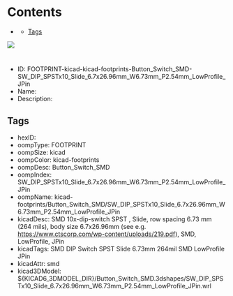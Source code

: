 



Contents
========

* [](#)
	* [Tags](#tags)
  
![][im]
# 

- ID: FOOTPRINT-kicad-kicad-footprints-Button_Switch_SMD-SW_DIP_SPSTx10_Slide_6.7x26.96mm_W6.73mm_P2.54mm_LowProfile_JPin
- Name: 
- Description: 

## Tags

- hexID: 
- oompType: FOOTPRINT
- oompSize: kicad
- oompColor: kicad-footprints
- oompDesc: Button_Switch_SMD
- oompIndex: SW_DIP_SPSTx10_Slide_6.7x26.96mm_W6.73mm_P2.54mm_LowProfile_JPin
- oompName: kicad-footprints/Button_Switch_SMD/SW_DIP_SPSTx10_Slide_6.7x26.96mm_W6.73mm_P2.54mm_LowProfile_JPin
- kicadDesc: SMD 10x-dip-switch SPST , Slide, row spacing 6.73 mm (264 mils), body size 6.7x26.96mm (see e.g. https://www.ctscorp.com/wp-content/uploads/219.pdf), SMD, LowProfile, JPin
- kicadTags: SMD DIP Switch SPST Slide 6.73mm 264mil SMD LowProfile JPin
- kicadAttr: smd
- kicad3DModel: ${KICAD6_3DMODEL_DIR}/Button_Switch_SMD.3dshapes/SW_DIP_SPSTx10_Slide_6.7x26.96mm_W6.73mm_P2.54mm_LowProfile_JPin.wrl



[im]: image.png
